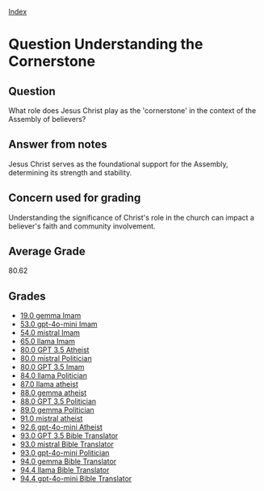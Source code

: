 
[Index](../../index.md)
# Question Understanding the Cornerstone
## Question
What role does Jesus Christ play as the 'cornerstone' in the context of the Assembly of believers?

## Answer from notes
Jesus Christ serves as the foundational support for the Assembly, determining its strength and stability.

## Concern used for grading
Understanding the significance of Christ's role in the church can impact a believer's faith and community involvement.

## Average Grade
80.62

## Grades
 * [19.0 gemma Imam](../answers/gemma_Imam/Understanding_the_Cornerstone.md)
 * [53.0 gpt-4o-mini Imam](../answers/gpt-4o-mini_Imam/Understanding_the_Cornerstone.md)
 * [54.0 mistral Imam](../answers/mistral_Imam/Understanding_the_Cornerstone.md)
 * [65.0 llama Imam](../answers/llama_Imam/Understanding_the_Cornerstone.md)
 * [80.0 GPT 3.5 Atheist](../answers/GPT_3.5_Atheist/Understanding_the_Cornerstone.md)
 * [80.0 mistral Politician](../answers/mistral_Politician/Understanding_the_Cornerstone.md)
 * [80.0 GPT 3.5 Imam](../answers/GPT_3.5_Imam/Understanding_the_Cornerstone.md)
 * [84.0 llama Politician](../answers/llama_Politician/Understanding_the_Cornerstone.md)
 * [87.0 llama atheist](../answers/llama_atheist/Understanding_the_Cornerstone.md)
 * [88.0 gemma atheist](../answers/gemma_atheist/Understanding_the_Cornerstone.md)
 * [88.0 GPT 3.5 Politician](../answers/GPT_3.5_Politician/Understanding_the_Cornerstone.md)
 * [89.0 gemma Politician](../answers/gemma_Politician/Understanding_the_Cornerstone.md)
 * [91.0 mistral atheist](../answers/mistral_atheist/Understanding_the_Cornerstone.md)
 * [92.6 gpt-4o-mini Atheist](../answers/gpt-4o-mini_Atheist/Understanding_the_Cornerstone.md)
 * [93.0 GPT 3.5 Bible Translator](../answers/GPT_3.5_Bible_Translator/Understanding_the_Cornerstone.md)
 * [93.0 mistral Bible Translator](../answers/mistral_Bible_Translator/Understanding_the_Cornerstone.md)
 * [93.0 gpt-4o-mini Politician](../answers/gpt-4o-mini_Politician/Understanding_the_Cornerstone.md)
 * [94.0 gemma Bible Translator](../answers/gemma_Bible_Translator/Understanding_the_Cornerstone.md)
 * [94.4 llama Bible Translator](../answers/llama_Bible_Translator/Understanding_the_Cornerstone.md)
 * [94.4 gpt-4o-mini Bible Translator](../answers/gpt-4o-mini_Bible_Translator/Understanding_the_Cornerstone.md)
